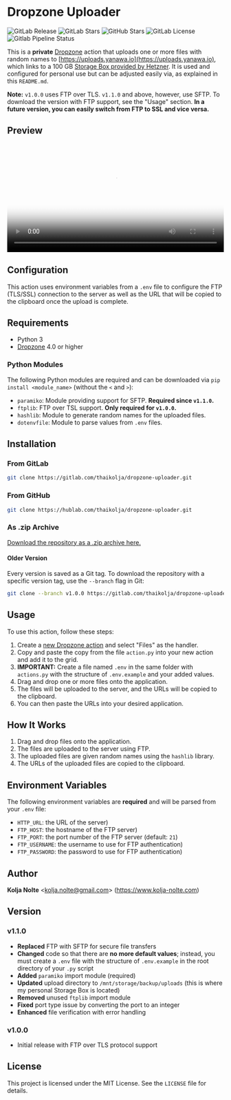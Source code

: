 # Dropzone Uploader

![GitLab Release](https://img.shields.io/gitlab/v/release/thaikolja%2Fdropzone-uploader?style=flat&label=version) ![GitLab Stars](https://img.shields.io/gitlab/stars/thaikolja%2Fdropzone-uploader?style=flat&label=gitlab%20stars&color=%23eb763c)
 ![GitHub Stars](https://img.shields.io/github/stars/thaikolja/dropzone-uploader?style=flat&label=github%20stars) ![GitLab License](https://img.shields.io/gitlab/license/thaikolja%2Fdropzone-uploader?color=green) ![Gitlab Pipeline Status](https://img.shields.io/gitlab/pipeline-status/thaikolja%2Fdropzone-uploader)

This is a **private** [Dropzone](https://aptonic.com/) action that uploads one or more files with random names to [https://uploads.yanawa.io](https://uploads.yanawa.io), which links to a 100 GB [Storage Box provided by Hetzner](https://www.hetzner.com/storage/storage-box/). It is used and configured for personal use but can be adjusted easily via, as explained in this `README.md`.

**Note:** `v1.0.0` uses FTP over TLS. `v1.1.0` and above, however, use SFTP. To download the version with FTP support, see the "Usage" section. **In a future version, you can easily switch from FTP to SSL and vice versa.**

## Preview

<video width="100%" height="auto" poster="auto" controls>
  <source src="https://uploads.yanawa.io/mVdCXjSY.mp4" type="video/mp4">
  Your browser does not support the video tag.
</video>

## Configuration

This action uses environment variables from a `.env` file to configure the FTP (TLS/SSL) connection to the server as well as the URL that will be copied to the clipboard once the upload is complete.

## Requirements

- Python 3
- [Dropzone](https://aptonic.com/) 4.0 or higher

### Python Modules

The following Python modules are required and can be downloaded via `pip install <module_name>` (without the `<` and `>`):

- `paramiko`: Module providing support for SFTP. **Required since `v1.1.0`.**
- `ftplib`: FTP over TSL support. **Only required for `v1.0.0`.**
- `hashlib`: Module to generate random names for the uploaded files.
- `dotenvfile`: Module to parse values from `.env` files.

## Installation

### From GitLab

```bash
git clone https://gitlab.com/thaikolja/dropzone-uploader.git
```

### From GitHub

```bash
git clone https://hublab.com/thaikolja/dropzone-uploader.git
```

### As .zip Archive

[Download the repository as a .zip archive here.](https://gitlab.com/thaikolja/dropzone-uploader/-/archive/main/dropzone-uploader-main.zip)

#### Older Version

Every version is saved as a Git tag. To download the repository with a specific version tag, use the `--branch` flag in Git:

```bash
git clone --branch v1.0.0 https://gitlab.com/thaikolja/dropzone-uploader.git
```

## Usage

To use this action, follow these steps:

1. Create a [new Dropzone action](https://i.imgur.com/pXii8Ns.png) and select "Files" as the handler.
2. Copy and paste the copy from the file `action.py` into your new action and add it to the grid.
3. **IMPORTANT:** Create a file named `.env` in the same folder with `actions.py` with the structure of `.env.example` and your added values.
4. Drag and drop one or more files onto the application.
5. The files will be uploaded to the server, and the URLs will be copied to the clipboard.
6. You can then paste the URLs into your desired application.

## How It Works

1. Drag and drop files onto the application.
2. The files are uploaded to the server using FTP.
3. The uploaded files are given random names using the `hashlib` library.
4. The URLs of the uploaded files are copied to the clipboard.

## Environment Variables

The following environment variables are **required** and will be parsed from your `.env` file:

- `HTTP_URL`: the URL of the server)
- `FTP_HOST`: the hostname of the FTP server)
- `FTP_PORT`: the port number of the FTP server (default: `21`)
- `FTP_USERNAME`: the username to use for FTP authentication)
- `FTP_PASSWORD`: the password to use for FTP authentication)

## Author

**Kolja Nolte** <[kolja.nolte@gmail.com](mailto:kolja.nolte@gmail.com)> (https://www.kolja-nolte.com)

## Version

### v1.1.0

- **Replaced** FTP with SFTP for secure file transfers
- **Changed** code so that there are **no more default values**; instead, you must create a `.env` file with the structure of `.env.example` in the root directory of your `.py` script
- **Added** `paramiko` import module (required)
- **Updated** upload directory to `/mnt/storage/backup/uploads` (this is where my personal Storage Box is located)
- **Removed** unused `ftplib` import module
- **Fixed** port type issue by converting the port to an integer
- **Enhanced** file verification with error handling

### v1.0.0

- Initial release with FTP over TLS protocol support

## License

This project is licensed under the MIT License. See the `LICENSE` file for details.
